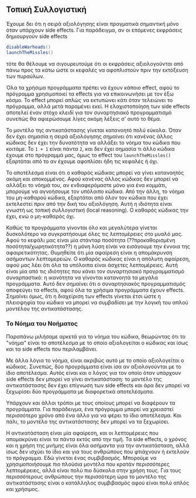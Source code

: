 ## Τοπική Συλλογιστική

Έχουμε δει ότι η σειρά αξιολόγησης είναι πραγματικά σημαντική μόνο όταν υπάρχουν side effects.
Για παράδειγμα, αν οι επόμενες εκφράσεις δημιουργούν side effects

```scala
disableWarheads()
launchTheMissles()
```

τότε θα θέλουμε να σιγουρευτούμε ότι οι εκφράσεις αξιολογούνται από πάνω προς τα κάτω ώστε οι κεφαλές να αφοπλιστούν πριν την εκτόξευση των πυραύλων.

Όλα τα χρήσιμα προγράμματα πρέπει να έχουν κάποιο effect, αφού το πρόγραμμα χρησιμοποιεί τα effects για να επικοινωνήσει με τον έξω κόσμο.
Το effect μπορεί απλώς να εκτυπώνει κάτι όταν τελειώνει το πρόγραμμα, αλλά μετά παραμένει εκεί.
Η ελαχιστοποίηση των side effects αποτελεί έναν στόχο κλειδί για τον συναρτησιακό προγραμματισμό συνεπώς θα αφιερώσουμε λίγες ακόμη λέξεις σ' αυτό το θέμα.

Το μοντέλο της αντικατάστασης γίνεται κατανοητό πολύ εύκολα.
Όταν δεν έχει σημασία η σειρά αξιολόγησης σημαίνει ότι κανένας άλλος κώδικας δεν έχει την δυνατότητα να αλλάξει το νόημα του κώδικα που κοιτάμε.
Το `1 + 1` είναι πάντα `2`, και δεν έχει σημασία τι άλλο κώδικα έχουμε στο πρόγραμμά μας, όμως το effect του `launchTheMissles()` εξαρτάται από το αν έχουμε αφοπλίσει ήδη τις κεφαλές ή όχι.

Το αποτέλεσμα είναι ότι ο καθαρός κώδικας μπορεί να γίνει κατανοητός ακόμη και αποκομμένος.
Αφού κανένας άλλος κώδικας δεν μπορεί να αλλάξει το νόημά του, αν ενδιαφερόμαστε μόνο για ένα κομμάτι, μπορούμε να αγνοήσουμε τον υπόλοιπο κώδικα.
Από την άλλη, το νόημα του μη-καθαρού κώδικα, εξαρτάται από όλον τον κώδικα που έχει εκτελεστεί πριν από την δική του αξιολόγηση.
Αυτή η ιδιότητα είναι γνωστή ως *τοπική συλλογιστική* (local reasoning).
Ο καθαρός κώδικας την έχει, ενώ ο μη-καθαρός όχι.

Καθώς τα προγράμματα γίνονται όλο και μεγαλύτερα γίνεται δυσκολότερο να συγκρατήσουμε όλες τις λεπτομέρειες στο μυαλό μας.
Αφού το κεφάλι μας είναι μία στάνταρ ποσότητα (??προκαθορισμένη ποσότητα/χωρητικότητα??) η μόνη λύση είναι να εισάγουμε την έννοια της αφαιρετικότητας.
Θυμηθείτε ότι μία αφαίρεση είναι η απομάκρυνση ασήμαντων λεπτομερειών.
Ο καθαρός κώδικας είναι η απόλυτη αφαίρεση, αφού μας λέει ότι όλα τα υπόλοιπα είναι άσχετες λεπτομέρειες.
Αυτή είναι μία από τις ιδιότητες που κάνει τον συναρτησιακό προγραμματισμό συναρπαστικό: η ικανότητα να γίνονται κατανοητά τα μεγάλα προγράμματα.
Αυτό δεν σημαίνει ότι ο συναρτησιακός προγραμματισμός αποφεύγει τα effects, αφού όλα τα χρήσιμα προγράμματα έχουν effects.
Σημαίνει όμως, ότι η διαχείριση των effects γίνεται έτσι ώστε η πλειοψηφία του κώδικα να μπορεί να συμβαδίσει με την λογική του απλού μοντέλου της αντικατάστασης.


### Το Νόημα του Νοήματος

Παραπάνω μιλήσαμε αρκετά για το νόημα του κώδικα, θεωρώντας ότι το "νόημα" είναι το αποτέλεσμα με το οποίο αξιολογείται ο κώδικας και ίσως και τα side effects που περιλαμβάνει.

Με άλλα λόγια το νόημα, είναι ακριβώς αυτό με το οποίο αξιολογείται ο κώδικας.
Συνεπώς, δύο προγράμματα είναι ίσα αν αξιολογούνται με το ίδιο αποτέλεσμα.
Αυτός είναι και ο λόγος για τον οποίο όταν υπάρχουν side effects δεν μπορεί να γίνει αντικατάσταση: το μοντέλο της αντικατάστασης δεν έχει επίγνωση των side effects και άρα δεν μπορεί να ξεχωρίσει δύο προγράμματα με διαφορετικά αποτελέσματα.

Υπάρχουν και άλλοι τρόποι με τους οποίους μπορεί να διαφέρουν τα προγράμματα.
Για παράδειγμα, ένα πρόγραμμα μπορεί να χρειαστεί περισσότερο χρόνο από ένα άλλο για να φέρει το ίδιο αποτέλεσμα.
Και πάλι, το μοντέλο της αντικατάστασης δεν μπορεί να τα ξεχωρίσει.

Η αντικατάσταση είναι μία αφαίρεση, και οι λεπτομέρειες που απομακρύνει είναι τα πάντα εκτός από την τιμή.
Τα side effects, ο χρόνος και η χρήση της μνήμης είναι όλα ασήμαντα για την αντικατάσταση, αλλά ίσως δεν ισχύει το ίδιο και για τους ανθρώπους που φτιάχνουν ή εκτελούν το πρόγραμμα.
Εδώ γίνεται ένας συμβιβασμός.
Μπορούμε να χρησιμοποιήσουμε πιο πλούσια μοντέλα που κρατάν περισσότερες λεπτομέρειες, αλλά είναι πολύ πιο δύσκολα στην χρήση τους.
Για τους περισσότερους ανθρώπους την περισσότερη ώρα το μοντέλο της αντικατάστασης είναι ο κατάλληλος συμβιβασμός αφού είναι πολύ απλός και χρήσιμος.
